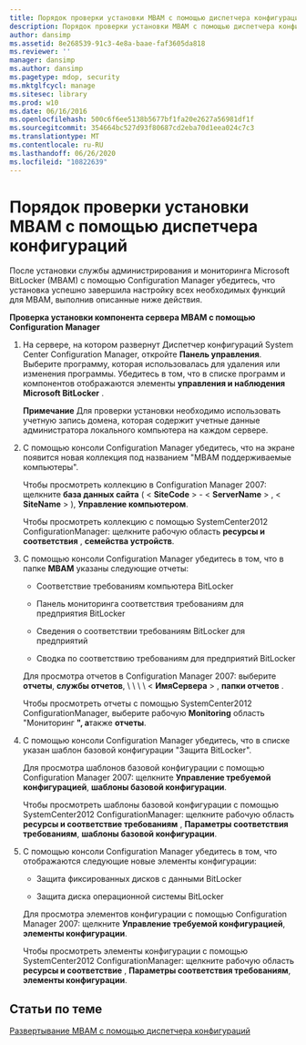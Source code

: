 ```yaml
---
title: Порядок проверки установки MBAM с помощью диспетчера конфигураций
description: Порядок проверки установки MBAM с помощью диспетчера конфигураций
author: dansimp
ms.assetid: 8e268539-91c3-4e8a-baae-faf3605da818
ms.reviewer: ''
manager: dansimp
ms.author: dansimp
ms.pagetype: mdop, security
ms.mktglfcycl: manage
ms.sitesec: library
ms.prod: w10
ms.date: 06/16/2016
ms.openlocfilehash: 500c6f6ee5138b5677bf1fa20e2627a56981df1f
ms.sourcegitcommit: 354664bc527d93f80687cd2eba70d1eea024c7c3
ms.translationtype: MT
ms.contentlocale: ru-RU
ms.lasthandoff: 06/26/2020
ms.locfileid: "10822639"
---
```

# Порядок проверки установки MBAM с помощью диспетчера конфигураций


После установки службы администрирования и мониторинга Microsoft BitLocker (MBAM) с помощью Configuration Manager убедитесь, что установка успешно завершила настройку всех необходимых функций для MBAM, выполнив описанные ниже действия.

**Проверка установки компонента сервера MBAM с помощью Configuration Manager**

1.  На сервере, на котором развернут Диспетчер конфигураций System Center Configuration Manager, откройте **Панель управления**. Выберите программу, которая использовалась для удаления или изменения программы. Убедитесь в том, что в списке программ и компонентов отображаются элементы **управления и наблюдения Microsoft BitLocker** .

    **Примечание**  Для проверки установки необходимо использовать учетную запись домена, которая содержит учетные данные администратора локального компьютера на каждом сервере.

     

2.  С помощью консоли Configuration Manager убедитесь, что на экране появится новая коллекция под названием "MBAM поддерживаемые компьютеры".

    Чтобы просмотреть коллекцию в Configuration Manager 2007: щелкните **база данных сайта** ( &lt; **SiteCode** &gt;  -  &lt; **ServerName** &gt; , &lt; **SiteName** &gt; ), **Управление компьютером**.

    Чтобы просмотреть коллекцию с помощью SystemCenter2012 ConfigurationManager: щелкните рабочую область **ресурсы и соответствия** , **семейства устройств**.

3.  С помощью консоли Configuration Manager убедитесь в том, что в папке **MBAM** указаны следующие отчеты:

    -   Соответствие требованиям компьютера BitLocker

    -   Панель мониторинга соответствия требованиям для предприятия BitLocker

    -   Сведения о соответствии требованиям BitLocker для предприятий

    -   Сводка по соответствию требованиям для предприятий BitLocker

    Для просмотра отчетов в Configuration Manager 2007: выберите **отчеты**, **службы отчетов**, \ \ \ \ &lt; **ИмяСервера** &gt; , **папки отчетов** .

    Чтобы просмотреть отчеты с помощью SystemCenter2012 ConfigurationManager, выберите рабочую **Monitoring** область "Мониторинг **", а**также **отчеты**.

4.  С помощью консоли Configuration Manager убедитесь, что в списке указан шаблон базовой конфигурации "Защита BitLocker".

    Для просмотра шаблонов базовой конфигурации с помощью Configuration Manager 2007: щелкните **Управление требуемой конфигурацией**, **шаблоны базовой конфигурации**.

    Чтобы просмотреть шаблоны базовой конфигурации с помощью SystemCenter2012 ConfigurationManager: щелкните рабочую область **ресурсы и соответствие требованиям** , **Параметры соответствия требованиям**, **шаблоны базовой конфигурации**.

5.  С помощью консоли Configuration Manager убедитесь в том, что отображаются следующие новые элементы конфигурации:

    -   Защита фиксированных дисков с данными BitLocker

    -   Защита диска операционной системы BitLocker

    Для просмотра элементов конфигурации с помощью Configuration Manager 2007: щелкните **Управление требуемой конфигурацией**, **элементы конфигурации**.

    Чтобы просмотреть элементы конфигурации с помощью SystemCenter2012 ConfigurationManager: щелкните рабочую область **ресурсы и соответствие** , **Параметры соответствия требованиям**, **элементы конфигурации**.

## Статьи по теме


[Развертывание MBAM с помощью диспетчера конфигураций](deploying-mbam-with-configuration-manager-mbam2.md)

 

 





